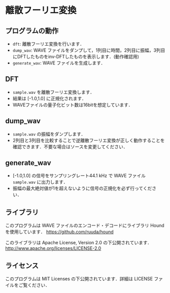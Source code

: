 # 離散フーリエ変換
## プログラムの動作

- `dft`: 離散フーリエ変換を行います．
- `dump_wav`: WAVE ファイルをダンプして，1列目に時間，2列目に振幅，3列目にDFTしたものをinv-DFTしたものを表示します．(動作確認用)
- `generate_wav`: WAVE ファイルを生成します．

## DFT

- `sample.wav` を離散フーリエ変換します．
- 結果は [-1.0,1.0] に正規化されます．
- WAVEファイルの量子化ビット数は16bitを想定しています．

## dump_wav

- `sample.wav` の振幅をダンプします．
- 2列目と3列目を比較することで逆離散フーリエ変換が正しく動作することを確認できます．不要な場合はソースを変更してください．

## generate_wav

- [-1.0,1.0] の信号をサンプリングレート44.1 kHz で WAVE ファイル `sample.wav` に出力します．
- 振幅の最大絶対値が1を超えないように信号の正規化を必ず行ってください．

## ライブラリ
このプログラムは WAVE ファイルのエンコード・デコードにライブラリ Hound を使用しています．
https://github.com/ruuda/hound

このライブラリは Apache License, Version 2.0 の下公開されています．
http://www.apache.org/licenses/LICENSE-2.0

## ライセンス
このプログラムは MIT Licenses の下公開されています．詳細は LICENSE ファイルをご覧ください．
